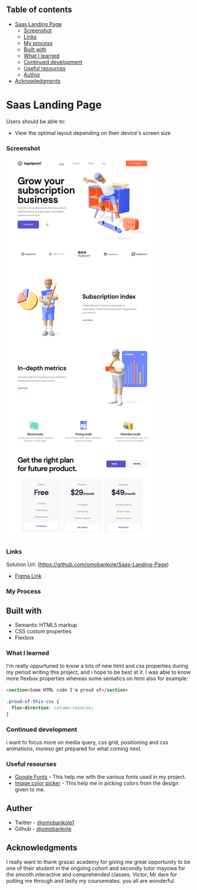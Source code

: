 ## Table of contents


- [Saas Landing Page](#saas-lannding-page)
  - [Screenshot](#screenshot)
  - [Links](#links)
  - [My process](#my-process)
  - [Built with](#built-with)
  - [What I learned](#what-i-learned)
  - [Continued development](#continued-development)
  - [Useful resources](#useful-resources)
  - [Author](#author)
- [Acknowledgments](#acknowledgments)


# Saas Landing Page

Users should be able to:

- View the optimal layout depending on their device's screen size

### Screenshot

![](./Design/My_Result.jpeg)

### Links

Solution Url: (https://github.com/omobankole/Saas-Landing-Page)
- [Figma Link](https://www.figma.com/file/3a2RwG2qfzXe9W8pnQQV3S/Untitled?node-id=0%3A1)

### My Process

## Built with

- Semantic HTML5 markup
- CSS custom properties
- Flexbox

### What I learned

I'm really oppurtuned to know a lots of new html and css properties during my period writing this project, and i hope to be best at it. I was able to know more flexbox properties whereas some sematics on html also for example:

```html
<section>Some HTML code I'm proud of</section>
```

```css
.proud-of-this-css {
  flex-direction: column-reverse;
}
```

### Continued development

i want to focus more on media query, css grid, positioning and css animations, moreso get prepared for what coming next.

### Useful resourses

- [Google Fonts](https://www.fonts.google.com) - This help me with the various fonts used in my project.
- [Image color picker](https://www.imagecolorpicker.com) - This help me in picking colors from the design given to me.

## Auther

- Twitter - [@omobankole1](https://www.twitter.com/omobankole1)
- Github - [@omobankole](https://www.github.com/omobankole)

## Acknowledgments
 I really want to thank grazac academy for giving me great opportunity to be one of their student in the ongoing cohort and secondly tutor mayowa for the smooth interactive and comprehended classes. Victor, Mr dare for putting me through and lastly my coursemates. you all are wonderful.